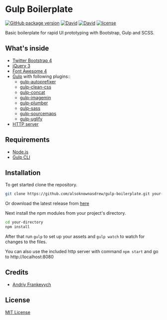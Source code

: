 # Gulp Boilerplate

[![GitHub package version](https://img.shields.io/github/package-json/v/alsoknownasdrew/ui-prototype-boilerplate.svg)](https://github.com/alsoknownasdrew/ui-prototype-boilerplate/releases/tag/v1.0.0) [![David](https://david-dm.org/alsoknownasdrew/ui-prototype-boilerplate/status.svg)](https://david-dm.org/alsoknownasdrew/ui-prototype-boilerplate) [![David](https://david-dm.org/alsoknownasdrew/ui-prototype-boilerplate/dev-status.svg)](https://david-dm.org/alsoknownasdrew/ui-prototype-boilerplate?type=dev) [![license](https://img.shields.io/github/license/alsoknownasdrew/ui-prototype-boilerplate.svg)](https://github.com/alsoknownasdrew/ui-prototype-boilerplate/blob/master/LICENSE)

Basic boilerplate for rapid UI prototyping with Bootstrap, Gulp and SCSS.

## What's inside

- [Twitter Bootstrap 4](https://getbootstrap.com/)
- [jQuery 3](https://jquery.com/)
- [Font Awesome 4](https://fontawesome.com/v4.7.0/)
- [Gulp](https://gulpjs.com/) with following plugins::
  - [gulp-autoprefixer](https://www.npmjs.com/package/gulp-autoprefixer)
  - [gulp-clean-css](https://www.npmjs.com/package/gulp-clean-css)
  - [gulp-concat](https://www.npmjs.com/package/gulp-concat)
  - [gulp-imagemin](https://www.npmjs.com/package/gulp-imagemin)
  - [gulp-plumber](https://www.npmjs.com/package/gulp-plumber)
  - [gulp-sass](https://www.npmjs.com/package/gulp-sass)
  - [gulp-sourcemaps](https://www.npmjs.com/package/gulp-sourcemaps)
  - [gulp-uglify](https://www.npmjs.com/package/gulp-uglify)
- [HTTP server](https://www.npmjs.com/package/http-server)

## Requirements

- [Node.js](https://nodejs.org/en/)
- [Gulp CLI](https://gulpjs.com)

## Installation

To get started clone the repository.

```bash
git clone https://github.com/alsoknownasdrew/gulp-boilerplate.git your-directory
```

Or download the latest release from [here](https://github.com/alsoknownasdrew/gulp-boilerplate/releases)

Next install the npm modules from your project's directory.

```bash
cd your-directory
npm install
```

After that run `gulp` to set up your assets and `gulp watch` to watch for changes to the files.

You can also use the included http server with command `npm start` and go to http://localhost:8080

## Credits

- [Andriy Frankevych](https://github.com/alsoknownasdrew)

## License

[MIT License](/LICENSE)
